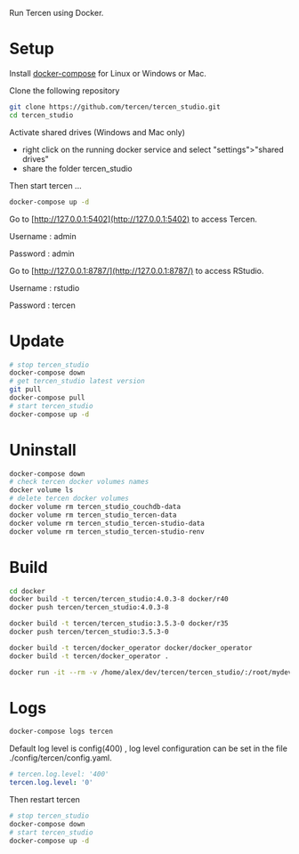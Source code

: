 Run Tercen using Docker.

# Setup
Install [docker-compose](https://docs.docker.com/compose/install/) for Linux or Windows or Mac.


Clone the following repository
```bash
git clone https://github.com/tercen/tercen_studio.git
cd tercen_studio
```

Activate shared drives (Windows and Mac only)
* right click on the running docker service and select "settings">"shared drives"
* share the folder tercen_studio 

Then start tercen ...

```bash
docker-compose up -d
```

Go to [http://127.0.0.1:5402](http://127.0.0.1:5402) to access Tercen.

Username : admin

Password : admin

Go to [http://127.0.0.1:8787/](http://127.0.0.1:8787/) to access RStudio.
 
Username : rstudio

Password : tercen


# Update

```bash
# stop tercen_studio
docker-compose down        
# get tercen_studio latest version           
git pull
docker-compose pull
# start tercen_studio
docker-compose up -d
``` 
 
# Uninstall

```bash
docker-compose down
# check tercen docker volumes names
docker volume ls
# delete tercen docker volumes
docker volume rm tercen_studio_couchdb-data
docker volume rm tercen_studio_tercen-data
docker volume rm tercen_studio_tercen-studio-data
docker volume rm tercen_studio_tercen-studio-renv
```

# Build

```bash
cd docker
docker build -t tercen/tercen_studio:4.0.3-8 docker/r40
docker push tercen/tercen_studio:4.0.3-8

docker build -t tercen/tercen_studio:3.5.3-0 docker/r35
docker push tercen/tercen_studio:3.5.3-0

docker build -t tercen/docker_operator docker/docker_operator
docker build -t tercen/docker_operator .

docker run -it --rm -v /home/alex/dev/tercen/tercen_studio/:/root/mydevfolder tercen/docker_operator bash
```

# Logs

```bash
docker-compose logs tercen
```

Default log level is config(400) , log level configuration can be set in the file ./config/tercen/config.yaml.

```yaml
# tercen.log.level: '400'
tercen.log.level: '0'
```

Then restart tercen

```bash
# stop tercen_studio
docker-compose down        
# start tercen_studio
docker-compose up -d
```


